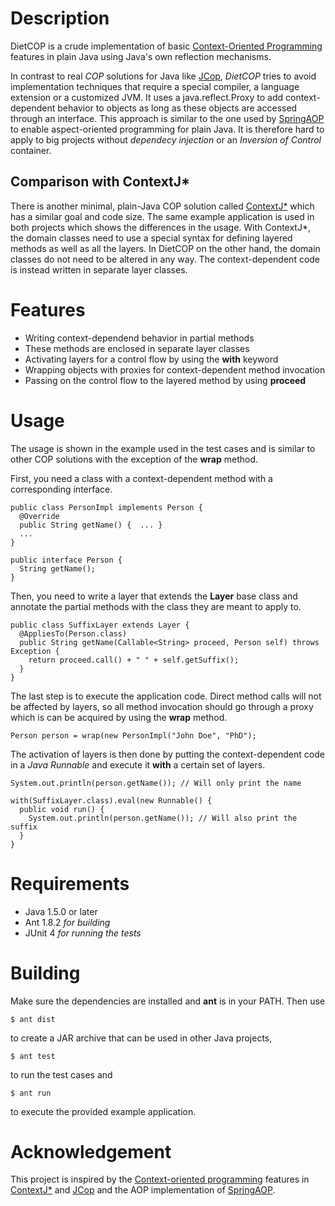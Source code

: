 Description
===========

DietCOP is a crude implementation of basic [Context-Oriented Programming][1]
features in plain Java using Java's own reflection mechanisms.

In contrast to real *COP* solutions for Java like [JCop][2], *DietCOP* tries
to avoid implementation techniques that require a special compiler, a
language extension or a customized JVM. It uses a java.reflect.Proxy to
add context-dependent behavior to objects as long as these objects are
accessed through an interface. This approach is similar to the one used by
[SpringAOP][3] to enable aspect-oriented programming for plain Java. It is
therefore hard to apply to big projects without *dependecy injection* or an
*Inversion of Control* container.

Comparison with ContextJ*
-------------------------

There is another minimal, plain-Java COP solution called [ContextJ*][4]
which has a similar goal and code size. The same example application is
used in both projects which shows the differences in the usage. With
ContextJ*, the domain classes need to use a special syntax for defining
layered methods as well as all the layers. In DietCOP on the other hand,
the domain classes do not need to be altered in any way. The
context-dependent code is instead written in separate layer classes.

Features
========

* Writing context-dependend behavior in partial methods
* These methods are enclosed in separate layer classes
* Activating layers for a control flow by using the **with** keyword
* Wrapping objects with proxies for context-dependent method invocation
* Passing on the control flow to the layered method by using **proceed**

Usage
=====

The usage is shown in the example used in the test cases and is similar
to other COP solutions with the exception of the **wrap** method.

First, you need a class with a context-dependent method with a corresponding
interface.

	public class PersonImpl implements Person {
	  @Override
	  public String getName() {  ... }
	  ...
	}
	
	public interface Person {
	  String getName();
	}

Then, you need to write a layer that extends the **Layer** base class
and annotate the partial methods with the class they are meant to apply to.

	public class SuffixLayer extends Layer {
	  @AppliesTo(Person.class)
	  public String getName(Callable<String> proceed, Person self) throws Exception {
	    return proceed.call() + " " + self.getSuffix();
	  }
	}

The last step is to execute the application code. Direct method calls
will not be affected by layers, so all method invocation should go
through a proxy which is can be acquired by using the **wrap** method.

	Person person = wrap(new PersonImpl("John Doe", "PhD");

The activation of layers is then done by putting the context-dependent code
in a *Java Runnable* and execute it **with** a certain set of layers.

	System.out.println(person.getName()); // Will only print the name
	
	with(SuffixLayer.class).eval(new Runnable() {
	  public void run() {
	    System.out.println(person.getName()); // Will also print the suffix
	  }
	}

Requirements
============

* Java 1.5.0 or later
* Ant 1.8.2 *for building*
* JUnit 4 *for running the tests*

Building
========

Make sure the dependencies are installed and **ant** is in your PATH.
Then use

	$ ant dist

to create a JAR archive that can be used in other Java
projects,

	$ ant test

to run the test cases and

	$ ant run
	
to execute the provided example application.

Acknowledgement
===============

This project is inspired by the [Context-oriented programming][1] features in
[ContextJ*][4] and [JCop][2] and the AOP implementation of [SpringAOP][3].

[1]: http://www.jot.fm/issues/issue_2008_03/article4/
[2]: https://www.hpi.uni-potsdam.de/hirschfeld/trac/Cop/wiki/JCop
[3]: http://static.springsource.org/spring/docs/2.5.x/reference/aop.html
[4]: http://soft.vub.ac.be/~pcostanz/contextj.html
